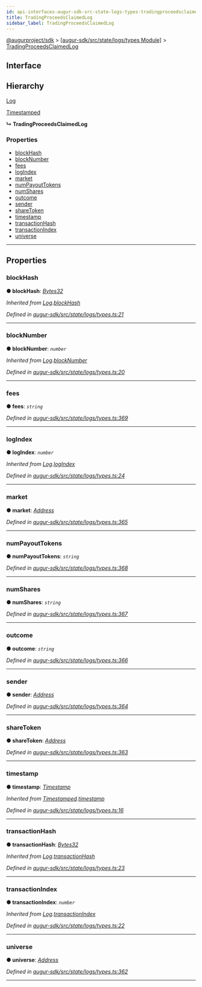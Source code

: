 ```yaml
---
id: api-interfaces-augur-sdk-src-state-logs-types-tradingproceedsclaimedlog
title: TradingProceedsClaimedLog
sidebar_label: TradingProceedsClaimedLog
---
```


[@augurproject/sdk](api-readme.md) > [[augur-sdk/src/state/logs/types Module]](api-modules-augur-sdk-src-state-logs-types-module.md) > [TradingProceedsClaimedLog](api-interfaces-augur-sdk-src-state-logs-types-tradingproceedsclaimedlog.md)

## Interface

## Hierarchy

 [Log](api-interfaces-augur-sdk-src-state-logs-types-log.md)

 [Timestamped](api-interfaces-augur-sdk-src-state-logs-types-timestamped.md)

**↳ TradingProceedsClaimedLog**

### Properties

* [blockHash](api-interfaces-augur-sdk-src-state-logs-types-tradingproceedsclaimedlog.md#blockhash)
* [blockNumber](api-interfaces-augur-sdk-src-state-logs-types-tradingproceedsclaimedlog.md#blocknumber)
* [fees](api-interfaces-augur-sdk-src-state-logs-types-tradingproceedsclaimedlog.md#fees)
* [logIndex](api-interfaces-augur-sdk-src-state-logs-types-tradingproceedsclaimedlog.md#logindex)
* [market](api-interfaces-augur-sdk-src-state-logs-types-tradingproceedsclaimedlog.md#market)
* [numPayoutTokens](api-interfaces-augur-sdk-src-state-logs-types-tradingproceedsclaimedlog.md#numpayouttokens)
* [numShares](api-interfaces-augur-sdk-src-state-logs-types-tradingproceedsclaimedlog.md#numshares)
* [outcome](api-interfaces-augur-sdk-src-state-logs-types-tradingproceedsclaimedlog.md#outcome)
* [sender](api-interfaces-augur-sdk-src-state-logs-types-tradingproceedsclaimedlog.md#sender)
* [shareToken](api-interfaces-augur-sdk-src-state-logs-types-tradingproceedsclaimedlog.md#sharetoken)
* [timestamp](api-interfaces-augur-sdk-src-state-logs-types-tradingproceedsclaimedlog.md#timestamp)
* [transactionHash](api-interfaces-augur-sdk-src-state-logs-types-tradingproceedsclaimedlog.md#transactionhash)
* [transactionIndex](api-interfaces-augur-sdk-src-state-logs-types-tradingproceedsclaimedlog.md#transactionindex)
* [universe](api-interfaces-augur-sdk-src-state-logs-types-tradingproceedsclaimedlog.md#universe)

---

## Properties

<a id="blockhash"></a>

###  blockHash

**● blockHash**: *[Bytes32](api-modules-augur-sdk-src-state-logs-types-module.md#bytes32)*

*Inherited from [Log](api-interfaces-augur-sdk-src-state-logs-types-log.md).[blockHash](api-interfaces-augur-sdk-src-state-logs-types-log.md#blockhash)*

*Defined in [augur-sdk/src/state/logs/types.ts:21](https://github.com/AugurProject/augur/blob/0787bf1a23/packages/augur-sdk/src/state/logs/types.ts#L21)*

___
<a id="blocknumber"></a>

###  blockNumber

**● blockNumber**: *`number`*

*Inherited from [Log](api-interfaces-augur-sdk-src-state-logs-types-log.md).[blockNumber](api-interfaces-augur-sdk-src-state-logs-types-log.md#blocknumber)*

*Defined in [augur-sdk/src/state/logs/types.ts:20](https://github.com/AugurProject/augur/blob/0787bf1a23/packages/augur-sdk/src/state/logs/types.ts#L20)*

___
<a id="fees"></a>

###  fees

**● fees**: *`string`*

*Defined in [augur-sdk/src/state/logs/types.ts:369](https://github.com/AugurProject/augur/blob/0787bf1a23/packages/augur-sdk/src/state/logs/types.ts#L369)*

___
<a id="logindex"></a>

###  logIndex

**● logIndex**: *`number`*

*Inherited from [Log](api-interfaces-augur-sdk-src-state-logs-types-log.md).[logIndex](api-interfaces-augur-sdk-src-state-logs-types-log.md#logindex)*

*Defined in [augur-sdk/src/state/logs/types.ts:24](https://github.com/AugurProject/augur/blob/0787bf1a23/packages/augur-sdk/src/state/logs/types.ts#L24)*

___
<a id="market"></a>

###  market

**● market**: *[Address](api-modules-augur-sdk-src-state-logs-types-module.md#address)*

*Defined in [augur-sdk/src/state/logs/types.ts:365](https://github.com/AugurProject/augur/blob/0787bf1a23/packages/augur-sdk/src/state/logs/types.ts#L365)*

___
<a id="numpayouttokens"></a>

###  numPayoutTokens

**● numPayoutTokens**: *`string`*

*Defined in [augur-sdk/src/state/logs/types.ts:368](https://github.com/AugurProject/augur/blob/0787bf1a23/packages/augur-sdk/src/state/logs/types.ts#L368)*

___
<a id="numshares"></a>

###  numShares

**● numShares**: *`string`*

*Defined in [augur-sdk/src/state/logs/types.ts:367](https://github.com/AugurProject/augur/blob/0787bf1a23/packages/augur-sdk/src/state/logs/types.ts#L367)*

___
<a id="outcome"></a>

###  outcome

**● outcome**: *`string`*

*Defined in [augur-sdk/src/state/logs/types.ts:366](https://github.com/AugurProject/augur/blob/0787bf1a23/packages/augur-sdk/src/state/logs/types.ts#L366)*

___
<a id="sender"></a>

###  sender

**● sender**: *[Address](api-modules-augur-sdk-src-state-logs-types-module.md#address)*

*Defined in [augur-sdk/src/state/logs/types.ts:364](https://github.com/AugurProject/augur/blob/0787bf1a23/packages/augur-sdk/src/state/logs/types.ts#L364)*

___
<a id="sharetoken"></a>

###  shareToken

**● shareToken**: *[Address](api-modules-augur-sdk-src-state-logs-types-module.md#address)*

*Defined in [augur-sdk/src/state/logs/types.ts:363](https://github.com/AugurProject/augur/blob/0787bf1a23/packages/augur-sdk/src/state/logs/types.ts#L363)*

___
<a id="timestamp"></a>

###  timestamp

**● timestamp**: *[Timestamp](api-modules-augur-sdk-src-state-logs-types-module.md#timestamp)*

*Inherited from [Timestamped](api-interfaces-augur-sdk-src-state-logs-types-timestamped.md).[timestamp](api-interfaces-augur-sdk-src-state-logs-types-timestamped.md#timestamp)*

*Defined in [augur-sdk/src/state/logs/types.ts:16](https://github.com/AugurProject/augur/blob/0787bf1a23/packages/augur-sdk/src/state/logs/types.ts#L16)*

___
<a id="transactionhash"></a>

###  transactionHash

**● transactionHash**: *[Bytes32](api-modules-augur-sdk-src-state-logs-types-module.md#bytes32)*

*Inherited from [Log](api-interfaces-augur-sdk-src-state-logs-types-log.md).[transactionHash](api-interfaces-augur-sdk-src-state-logs-types-log.md#transactionhash)*

*Defined in [augur-sdk/src/state/logs/types.ts:23](https://github.com/AugurProject/augur/blob/0787bf1a23/packages/augur-sdk/src/state/logs/types.ts#L23)*

___
<a id="transactionindex"></a>

###  transactionIndex

**● transactionIndex**: *`number`*

*Inherited from [Log](api-interfaces-augur-sdk-src-state-logs-types-log.md).[transactionIndex](api-interfaces-augur-sdk-src-state-logs-types-log.md#transactionindex)*

*Defined in [augur-sdk/src/state/logs/types.ts:22](https://github.com/AugurProject/augur/blob/0787bf1a23/packages/augur-sdk/src/state/logs/types.ts#L22)*

___
<a id="universe"></a>

###  universe

**● universe**: *[Address](api-modules-augur-sdk-src-state-logs-types-module.md#address)*

*Defined in [augur-sdk/src/state/logs/types.ts:362](https://github.com/AugurProject/augur/blob/0787bf1a23/packages/augur-sdk/src/state/logs/types.ts#L362)*

___

